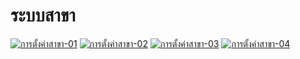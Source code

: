 # ระบบสาขา

[![การตั้งค่าสาขา-01](/images/การตั้งค่าสาขา-01.jpg)](/images/การตั้งค่าสาขา-01.jpg)
[![การตั้งค่าสาขา-02](/images/การตั้งค่าสาขา-02.jpg)](/images/การตั้งค่าสาขา-02.jpg)
[![การตั้งค่าสาขา-03](/images/การตั้งค่าสาขา-03.jpg)](/images/การตั้งค่าสาขา-03.jpg)
[![การตั้งค่าสาขา-04](/images/การตั้งค่าสาขา-04.jpg)](/images/การตั้งค่าสาขา-04.jpg)  

